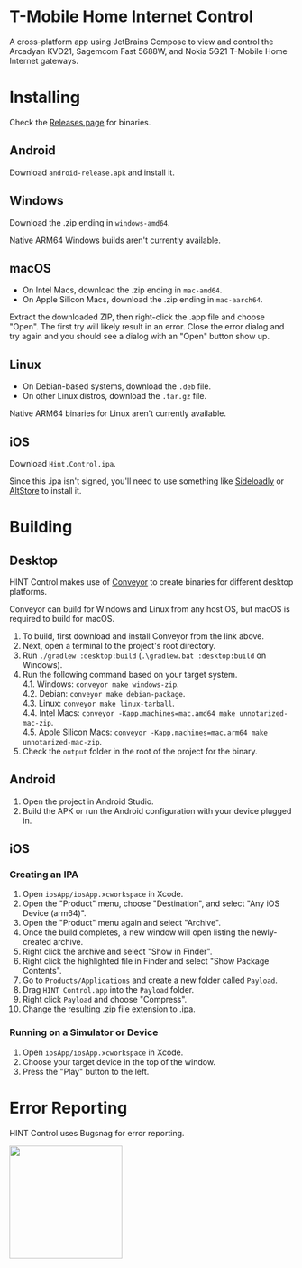 # T-Mobile Home Internet Control
A cross-platform app using JetBrains Compose to view and control the Arcadyan KVD21, Sagemcom Fast 5688W, and Nokia 5G21 T-Mobile Home Internet gateways.

# Installing
Check the [Releases page](https://github.com/zacharee/ArcadyanKVD21Control/releases) for binaries.

## Android
Download `android-release.apk` and install it.

## Windows
Download the .zip ending in `windows-amd64`.

Native ARM64 Windows builds aren't currently available.

## macOS
 - On Intel Macs, download the .zip ending in `mac-amd64`.
 - On Apple Silicon Macs, download the .zip ending in `mac-aarch64`.

Extract the downloaded ZIP, then right-click the .app file and choose "Open". The first try will likely result in an error. Close the error dialog and try again and you should see a dialog with an "Open" button show up.

## Linux
 - On Debian-based systems, download the `.deb` file.
 - On other Linux distros, download the `.tar.gz` file.

Native ARM64 binaries for Linux aren't currently available.

## iOS
Download `Hint.Control.ipa`.

Since this .ipa isn't signed, you'll need to use something like [Sideloadly](https://sideloadly.io/) or [AltStore](https://altstore.io/) to install it.

# Building
## Desktop
HINT Control makes use of [Conveyor](https://www.hydraulic.dev/) to create binaries for different desktop platforms.

Conveyor can build for Windows and Linux from any host OS, but macOS is required to build for macOS.

1. To build, first download and install Conveyor from the link above.
2. Next, open a terminal to the project's root directory.
3. Run `./gradlew :desktop:build` (`.\gradlew.bat :desktop:build` on Windows).
4. Run the following command based on your target system.  
  4.1. Windows: `conveyor make windows-zip`.  
  4.2. Debian: `conveyor make debian-package`.  
  4.3. Linux: `conveyor make linux-tarball`.  
  4.4. Intel Macs: `conveyor -Kapp.machines=mac.amd64 make unnotarized-mac-zip`.  
  4.5. Apple Silicon Macs: `conveyor -Kapp.machines=mac.arm64 make unnotarized-mac-zip`.  
5. Check the `output` folder in the root of the project for the binary.

## Android
1. Open the project in Android Studio.
2. Build the APK or run the Android configuration with your device plugged in.

## iOS
### Creating an IPA
1. Open `iosApp/iosApp.xcworkspace` in Xcode.
2. Open the "Product" menu, choose "Destination", and select "Any iOS Device (arm64)".
3. Open the "Product" menu again and select "Archive".
4. Once the build completes, a new window will open listing the newly-created archive.
5. Right click the archive and select "Show in Finder".
6. Right click the highlighted file in Finder and select "Show Package Contents".
7. Go to `Products/Applications` and create a new folder called `Payload`.
8. Drag `HINT Control.app` into the `Payload` folder.
9. Right click `Payload` and choose "Compress".
10. Change the resulting .zip file extension to .ipa.

### Running on a Simulator or Device
1. Open `iosApp/iosApp.xcworkspace` in Xcode.
2. Choose your target device in the top of the window.
3. Press the "Play" button to the left.

# Error Reporting
HINT Control uses Bugsnag for error reporting.

<a href="https://www.bugsnag.com"><img src="https://assets-global.website-files.com/607f4f6df411bd01527dc7d5/63bc40cd9d502eda8ea74ce7_Bugsnag%20Full%20Color.svg" width="200"></a>
